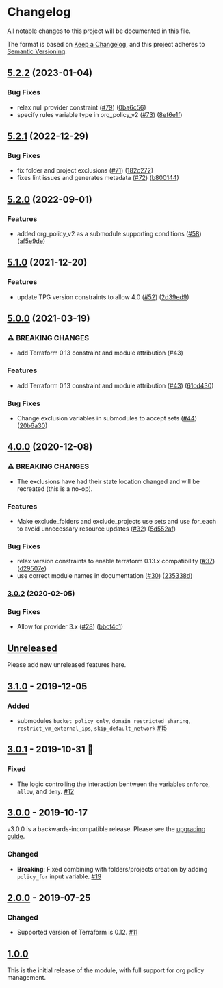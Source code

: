 # Changelog
All notable changes to this project will be documented in this file.

The format is based on [Keep a Changelog](https://keepachangelog.com/en/1.0.0/),
and this project adheres to [Semantic Versioning](https://semver.org/spec/v2.0.0.html).

## [5.2.2](https://github.com/terraform-google-modules/terraform-google-org-policy/compare/v5.2.1...v5.2.2) (2023-01-04)


### Bug Fixes

* relax null provider constraint ([#79](https://github.com/terraform-google-modules/terraform-google-org-policy/issues/79)) ([0ba6c56](https://github.com/terraform-google-modules/terraform-google-org-policy/commit/0ba6c56303ec8d92762e41662a609e52a038af30))
* specify rules variable type in org_policy_v2 ([#73](https://github.com/terraform-google-modules/terraform-google-org-policy/issues/73)) ([8ef6e1f](https://github.com/terraform-google-modules/terraform-google-org-policy/commit/8ef6e1fb6a4028cb9b69c07fd0f92cb5bfda2cc0))

## [5.2.1](https://github.com/terraform-google-modules/terraform-google-org-policy/compare/v5.2.0...v5.2.1) (2022-12-29)


### Bug Fixes

* fix folder and project exclusions ([#71](https://github.com/terraform-google-modules/terraform-google-org-policy/issues/71)) ([182c272](https://github.com/terraform-google-modules/terraform-google-org-policy/commit/182c27202c90d087a405f252884fce434cbdfd3a))
* fixes lint issues and generates metadata ([#72](https://github.com/terraform-google-modules/terraform-google-org-policy/issues/72)) ([b800144](https://github.com/terraform-google-modules/terraform-google-org-policy/commit/b80014487aba21ea1ff534f16d4dc3936af89dae))

## [5.2.0](https://github.com/terraform-google-modules/terraform-google-org-policy/compare/v5.1.0...v5.2.0) (2022-09-01)


### Features

* added org_policy_v2 as a submodule supporting conditions ([#58](https://github.com/terraform-google-modules/terraform-google-org-policy/issues/58)) ([af5e9de](https://github.com/terraform-google-modules/terraform-google-org-policy/commit/af5e9dee506032c8daa8f86ddab6fa07672750e2))

## [5.1.0](https://www.github.com/terraform-google-modules/terraform-google-org-policy/compare/v5.0.0...v5.1.0) (2021-12-20)


### Features

* update TPG version constraints to allow 4.0 ([#52](https://www.github.com/terraform-google-modules/terraform-google-org-policy/issues/52)) ([2d39ed9](https://www.github.com/terraform-google-modules/terraform-google-org-policy/commit/2d39ed989b09841aacc738121d0909f5e94efa22))

## [5.0.0](https://www.github.com/terraform-google-modules/terraform-google-org-policy/compare/v4.0.0...v5.0.0) (2021-03-19)


### ⚠ BREAKING CHANGES

* add Terraform 0.13 constraint and module attribution (#43)

### Features

* add Terraform 0.13 constraint and module attribution ([#43](https://www.github.com/terraform-google-modules/terraform-google-org-policy/issues/43)) ([61cd430](https://www.github.com/terraform-google-modules/terraform-google-org-policy/commit/61cd4309985c32707e19e5de9016e6feec6ecefa))


### Bug Fixes

* Change exclusion variables in submodules to accept sets ([#44](https://www.github.com/terraform-google-modules/terraform-google-org-policy/issues/44)) ([20b6a30](https://www.github.com/terraform-google-modules/terraform-google-org-policy/commit/20b6a30f0d6590b3d70c20d5c024d6c39adab722))

## [4.0.0](https://www.github.com/terraform-google-modules/terraform-google-org-policy/compare/v3.0.2...v4.0.0) (2020-12-08)


### ⚠ BREAKING CHANGES

* The exclusions have had their state location changed and will be recreated (this is a no-op).

### Features

* Make exclude_folders and exclude_projects use sets and use for_each to avoid unnecessary resource updates ([#32](https://www.github.com/terraform-google-modules/terraform-google-org-policy/issues/32)) ([5d552af](https://www.github.com/terraform-google-modules/terraform-google-org-policy/commit/5d552afaf5523dd1434066a047824e09b96cf42f))


### Bug Fixes

* relax version constraints to enable terraform 0.13.x compatibility ([#37](https://www.github.com/terraform-google-modules/terraform-google-org-policy/issues/37)) ([d29507e](https://www.github.com/terraform-google-modules/terraform-google-org-policy/commit/d29507eeea8a4aa15713c435f4c15cc24254d1f9))
* use correct module names in documentation ([#30](https://www.github.com/terraform-google-modules/terraform-google-org-policy/issues/30)) ([235338d](https://www.github.com/terraform-google-modules/terraform-google-org-policy/commit/235338d6e9e1fcfad703be1c67ca8de2df1928a4))

### [3.0.2](https://www.github.com/terraform-google-modules/terraform-google-org-policy/compare/v3.0.1...v3.0.2) (2020-02-05)


### Bug Fixes

* Allow for provider 3.x ([#28](https://www.github.com/terraform-google-modules/terraform-google-org-policy/issues/28)) ([bbcf4c1](https://www.github.com/terraform-google-modules/terraform-google-org-policy/commit/bbcf4c1c14597c8ba51480d928fcb748d9355051))

## [Unreleased]

Please add new unreleased features here.

## [3.1.0] - 2019-12-05

### Added

- submodules `bucket_policy_only`, `domain_restricted_sharing`, `restrict_vm_external_ips`, `skip_default_network` [#15]

## [3.0.1] - 2019-10-31 :jack_o_lantern:

### Fixed

- The logic controlling the interaction bentween the variables `enforce`, `allow`, and `deny`. [#12]

## [3.0.0] - 2019-10-17
v3.0.0 is a backwards-incompatible release. Please see the [upgrading guide](./docs/upgrading_to_v3.0.md).
### Changed

- **Breaking**: Fixed combining with folders/projects creation by adding `policy_for` input variable. [#19]

## [2.0.0] - 2019-07-25

### Changed

 - Supported version of Terraform is 0.12. [#11]

## [1.0.0]

This is the initial release of the module, with full support for org policy management.

[Unreleased]: https://github.com/terraform-google-modules/terraform-google-org-policy/compare/v3.1.0...HEAD
[3.1.0]: https://github.com/terraform-google-modules/terraform-google-org-policy/compare/v3.0.1...v3.1.0
[3.0.1]: https://github.com/terraform-google-modules/terraform-google-org-policy/compare/v3.0.0...v3.0.1
[3.0.0]: https://github.com/terraform-google-modules/terraform-google-org-policy/compare/v2.0.0...v3.0.0
[2.0.0]: https://github.com/terraform-google-modules/terraform-google-org-policy/compare/v1.0.0...v2.0.0
[1.0.0]: https://github.com/terraform-google-modules/terraform-google-org-policy/releases/tag/v1.0.0

[#12]: https://github.com/terraform-google-modules/terraform-google-org-policy/issues/12
[#11]: https://github.com/terraform-google-modules/terraform-google-org-policy/pull/11
[#18]: https://github.com/terraform-google-modules/terraform-google-org-policy/pull/18
[#19]: https://github.com/terraform-google-modules/terraform-google-org-policy/pull/19
[#15]: https://github.com/terraform-google-modules/terraform-google-org-policy/issues/15
